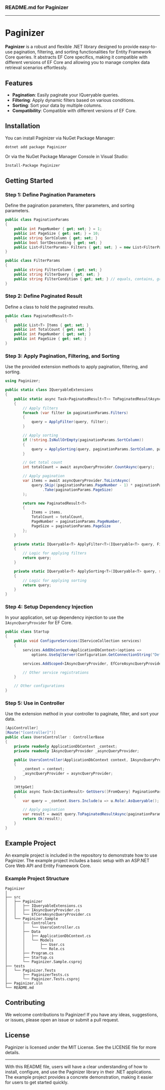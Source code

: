 ### README.md for Paginizer

---

# Paginizer

**Paginizer** is a robust and flexible .NET library designed to provide easy-to-use pagination, filtering, and sorting functionalities for Entity Framework Core queries. It abstracts EF Core specifics, making it compatible with different versions of EF Core and allowing you to manage complex data retrieval scenarios effortlessly.

## Features

- **Pagination**: Easily paginate your IQueryable queries.
- **Filtering**: Apply dynamic filters based on various conditions.
- **Sorting**: Sort your data by multiple columns.
- **Compatibility**: Compatible with different versions of EF Core.

## Installation

You can install Paginizer via NuGet Package Manager:

```sh
dotnet add package Paginizer
```

Or via the NuGet Package Manager Console in Visual Studio:

```sh
Install-Package Paginizer
```

## Getting Started

### Step 1: Define Pagination Parameters

Define the pagination parameters, filter parameters, and sorting parameters.

```csharp
public class PaginationParams
{
    public int PageNumber { get; set; } = 1;
    public int PageSize { get; set; } = 10;
    public string SortColumn { get; set; }
    public bool SortDescending { get; set; }
    public List<FilterParams> Filters { get; set; } = new List<FilterParams>();
}

public class FilterParams
{
    public string FilterColumn { get; set; }
    public string FilterQuery { get; set; }
    public string FilterCondition { get; set; } // equals, contains, greater, lower, etc.
}
```

### Step 2: Define Paginated Result

Define a class to hold the paginated results.

```csharp
public class PaginatedResult<T>
{
    public List<T> Items { get; set; }
    public int TotalCount { get; set; }
    public int PageNumber { get; set; }
    public int PageSize { get; set; }
}
```

### Step 3: Apply Pagination, Filtering, and Sorting

Use the provided extension methods to apply pagination, filtering, and sorting.

```csharp
using Paginizer;

public static class IQueryableExtensions
{
    public static async Task<PaginatedResult<T>> ToPaginatedResultAsync<T>(this IQueryable<T> query, PaginationParams paginationParams, IAsyncQueryProvider asyncQueryProvider)
    {
        // Apply filters
        foreach (var filter in paginationParams.Filters)
        {
            query = ApplyFilter(query, filter);
        }

        // Apply sorting
        if (!string.IsNullOrEmpty(paginationParams.SortColumn))
        {
            query = ApplySorting(query, paginationParams.SortColumn, paginationParams.SortDescending);
        }

        // Get total count
        int totalCount = await asyncQueryProvider.CountAsync(query);

        // Apply pagination
        var items = await asyncQueryProvider.ToListAsync(
            query.Skip((paginationParams.PageNumber - 1) * paginationParams.PageSize)
                 .Take(paginationParams.PageSize)
        );

        return new PaginatedResult<T>
        {
            Items = items,
            TotalCount = totalCount,
            PageNumber = paginationParams.PageNumber,
            PageSize = paginationParams.PageSize
        };
    }

    private static IQueryable<T> ApplyFilter<T>(IQueryable<T> query, FilterParams filter)
    {
        // Logic for applying filters
        return query;
    }

    private static IQueryable<T> ApplySorting<T>(IQueryable<T> query, string sortColumn, bool sortDescending)
    {
        // Logic for applying sorting
        return query;
    }
}
```

### Step 4: Setup Dependency Injection

In your application, set up dependency injection to use the `IAsyncQueryProvider` for EF Core.

```csharp
public class Startup
{
    public void ConfigureServices(IServiceCollection services)
    {
        services.AddDbContext<ApplicationDbContext>(options =>
            options.UseSqlServer(Configuration.GetConnectionString("DefaultConnection")));

        services.AddScoped<IAsyncQueryProvider, EfCoreAsyncQueryProvider>();

        // Other service registrations
    }

    // Other configurations
}
```

### Step 5: Use in Controller

Use the extension method in your controller to paginate, filter, and sort your data.

```csharp
[ApiController]
[Route("[controller]")]
public class UsersController : ControllerBase
{
    private readonly ApplicationDbContext _context;
    private readonly IAsyncQueryProvider _asyncQueryProvider;

    public UsersController(ApplicationDbContext context, IAsyncQueryProvider asyncQueryProvider)
    {
        _context = context;
        _asyncQueryProvider = asyncQueryProvider;
    }

    [HttpGet]
    public async Task<IActionResult> GetUsers([FromQuery] PaginationParams paginationParams)
    {
        var query = _context.Users.Include(u => u.Role).AsQueryable();

        // Apply pagination
        var result = await query.ToPaginatedResultAsync(paginationParams, _asyncQueryProvider);
        return Ok(result);
    }
}
```

## Example Project

An example project is included in the repository to demonstrate how to use Paginizer. The example project includes a basic setup with an ASP.NET Core Web API and Entity Framework Core.

### Example Project Structure

```
Paginizer
│
├── src
│   ├── Paginizer
│   │   ├── IQueryableExtensions.cs
│   │   ├── IAsyncQueryProvider.cs
│   │   └── EfCoreAsyncQueryProvider.cs
│   └── Paginizer.Sample
│       ├── Controllers
│       │   └── UsersController.cs
│       ├── Data
│       │   ├── ApplicationDbContext.cs
│       │   └── Models
│       │       ├── User.cs
│       │       └── Role.cs
│       ├── Program.cs
│       ├── Startup.cs
│       └── Paginizer.Sample.csproj
├── tests
│   └── Paginizer.Tests
│       ├── PaginizerTests.cs
│       └── Paginizer.Tests.csproj
├── Paginizer.sln
└── README.md
```

## Contributing

We welcome contributions to Paginizer! If you have any ideas, suggestions, or issues, please open an issue or submit a pull request.

## License

Paginizer is licensed under the MIT License. See the LICENSE file for more details.

---

With this README file, users will have a clear understanding of how to install, configure, and use the Paginizer library in their .NET applications. The example project provides a concrete demonstration, making it easier for users to get started quickly.